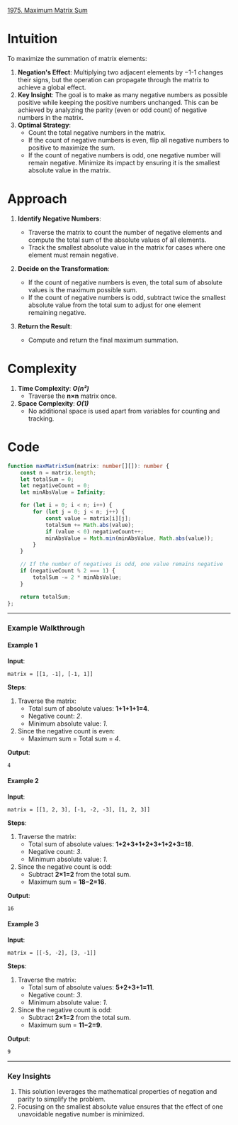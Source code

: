 [1975. Maximum Matrix Sum](https://leetcode.com/problems/maximum-matrix-sum/)

# Intuition

To maximize the summation of matrix elements:

1. **Negation's Effect**: Multiplying two adjacent elements by −1-1 changes their signs, but the operation can propagate through the matrix to achieve a global effect.
2. **Key Insight**: The goal is to make as many negative numbers as possible positive while keeping the positive numbers unchanged. This can be achieved by analyzing the parity (even or odd count) of negative numbers in the matrix.
3. **Optimal Strategy**:
    - Count the total negative numbers in the matrix.
    - If the count of negative numbers is even, flip all negative numbers to positive to maximize the sum.
    - If the count of negative numbers is odd, one negative number will remain negative. Minimize its impact by ensuring it is the smallest absolute value in the matrix.

# Approach

1. **Identify Negative Numbers**:
    
    - Traverse the matrix to count the number of negative elements and compute the total sum of the absolute values of all elements.
    - Track the smallest absolute value in the matrix for cases where one element must remain negative.
2. **Decide on the Transformation**:
    
    - If the count of negative numbers is even, the total sum of absolute values is the maximum possible sum.
    - If the count of negative numbers is odd, subtract twice the smallest absolute value from the total sum to adjust for one element remaining negative.
3. **Return the Result**:
    
    - Compute and return the final maximum summation.


# Complexity

1. **Time Complexity**: ***O(n²)***
    - Traverse the **n×n** matrix once.
2. **Space Complexity**: ***O(1)***
    - No additional space is used apart from variables for counting and tracking.

# Code

```typescript
function maxMatrixSum(matrix: number[][]): number {
    const n = matrix.length;
    let totalSum = 0;
    let negativeCount = 0;
    let minAbsValue = Infinity;

    for (let i = 0; i < n; i++) {
        for (let j = 0; j < n; j++) {
            const value = matrix[i][j];
            totalSum += Math.abs(value);
            if (value < 0) negativeCount++;
            minAbsValue = Math.min(minAbsValue, Math.abs(value));
        }
    }

    // If the number of negatives is odd, one value remains negative
    if (negativeCount % 2 === 1) {
        totalSum -= 2 * minAbsValue;
    }

    return totalSum;
};

```

---

### Example Walkthrough

#### Example 1

**Input**:

```text
matrix = [[1, -1], [-1, 1]]
```

**Steps**:

1. Traverse the matrix:
    - Total sum of absolute values: **1+1+1+1=4**.
    - Negative count: *2*.
    - Minimum absolute value: *1*.
2. Since the negative count is even:
    - Maximum sum = Total sum = *4*.

**Output**:

```text
4
```


#### Example 2

**Input**:

```text
matrix = [[1, 2, 3], [-1, -2, -3], [1, 2, 3]]
```

**Steps**:

1. Traverse the matrix:
    - Total sum of absolute values: **1+2+3+1+2+3+1+2+3=18**.
    - Negative count: *3*.
    - Minimum absolute value: *1*.
2. Since the negative count is odd:
    - Subtract **2×1=2** from the total sum.
    - Maximum sum = **18−2=16**.

**Output**:

```text
16
```

#### Example 3

**Input**:

```text
matrix = [[-5, -2], [3, -1]]
```

**Steps**:

1. Traverse the matrix:
    - Total sum of absolute values: **5+2+3+1=11**.
    - Negative count: *3*.
    - Minimum absolute value: *1*.
2. Since the negative count is odd:
    - Subtract **2×1=2** from the total sum.
    - Maximum sum = **11−2=9**.

**Output**:

```text
9
```

---

### Key Insights

1. This solution leverages the mathematical properties of negation and parity to simplify the problem.
2. Focusing on the smallest absolute value ensures that the effect of one unavoidable negative number is minimized.